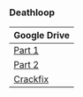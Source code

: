### **Deathloop**

| Google Drive |
|--------------|
| [Part 1](https://docs.google.com/uc?id=1hCOnur9C83rLQTDP-VaJGBAXSpSVHWvC&e=166797) |
| [Part 2](https://docs.google.com/uc?id=16v8cZvnwFmG65_hIckGqM5ON8Z_q974u&e=166797) | 
| [Crackfix](https://docs.google.com/uc?id=1_I1SCmtPhFHfy9pS8j-gmGl6qSGBu4_9&e=166797) |
